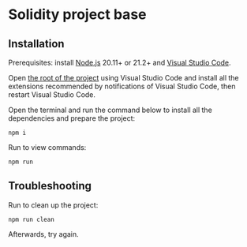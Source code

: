 # Solidity project base

## Installation

Prerequisites: install [Node.js](https://nodejs.org/en/download/package-manager) 20.11+ or 21.2+ and [Visual Studio Code](https://code.visualstudio.com/download).

Open [the root of the project](./) using Visual Studio Code and install all the extensions recommended by notifications of Visual Studio Code, then restart Visual Studio Code.

Open the terminal and run the command below to install all the dependencies and prepare the project:

```shell
npm i
```

Run to view commands:

```shell
npm run
```

## Troubleshooting

Run to clean up the project:

```shell
npm run clean
```

Afterwards, try again.
